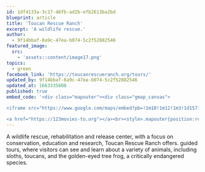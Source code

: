 ```yaml
---
id: 1df4133a-3c17-46fb-ad2b-efb2613ba2bd
blueprint: article
title: 'Toucan Rescue Ranch'
excerpt: 'A wildlife rescue.'
author:
  - 9f14bbaf-8a9c-47ea-b074-5c2f52882546
featured_image:
  src:
    - 'assets::content/image17.png'
topics:
  - green
facebook_link: 'https://toucanrescueranch.org/tours/'
updated_by: 9f14bbaf-8a9c-47ea-b074-5c2f52882546
updated_at: 1663335808
published: true
embed_code: '<div class="mapouter"><div class="gmap_canvas">

<iframe src="https://www.google.com/maps/embed?pb=!1m18!1m12!1m3!1d15715.571147890756!2d-84.04387961609041!3d10.025705485897134!2m3!1f0!2f0!3f0!3m2!1i1024!2i768!4f13.1!3m3!1m2!1s0x8fa0e5f36bd43f81%3A0x3eece572eeee2be7!2sToucan%20Rescue%20Ranch!5e0!3m2!1ses!2sus!4v1663954929526!5m2!1ses!2sus" width="400" height="300" style="border:0;" allowfullscreen="" loading="lazy" referrerpolicy="no-referrer-when-downgrade"></iframe>

<a href="https://123movies-to.org"></a><br><style>.mapouter{position:relative;text-align:right;height:500px;width:1200px;}</style><style>.gmap_canvas {overflow:hidden;background:none!important;height:500px;width:1200px;}</style></div></div>'
---
```

A wildlife rescue, rehabilitation and release center, with a focus on conservation, education and research, Toucan Rescue Ranch offers. guided tours, where visitors can see and learn about a variety of animals, including sloths, toucans, and the golden-eyed tree frog, a critically endangered species.